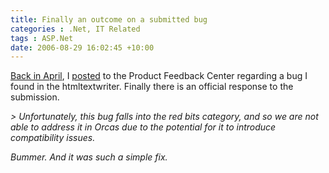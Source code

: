 ```yaml
---
title: Finally an outcome on a submitted bug
categories : .Net, IT Related
tags : ASP.Net
date: 2006-08-29 16:02:45 +10:00
---
```


[Back in April][0], I [posted][1] to the Product Feedback Center regarding a bug I found in the htmltextwriter. Finally there is an official response to the submission.

_> Unfortunately, this bug falls into the red bits category, and so we are not able to address it in Orcas due to the potential for it to introduce compatibility issues._

_Bummer. And it was such a simple fix._

[0]: /archive/2006/04/06/725.aspx
[1]: http://lab.msdn.microsoft.com/ProductFeedback/viewFeedback.aspx?feedbackId=FDBK48311
